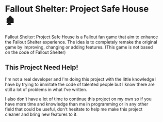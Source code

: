 # Fallout Shelter: Project Safe House 🏚️

Fallout Shelter: Project Safe House is a Fallout fan game that aim to enhance the Fallout Shelter experience.
The idea is to completely remake the original game by improving, changing or adding features. (This game is not based on the code of Fallout Shelter)


## This Project Need Help!
I'm not a real developer and I'm doing this project with the little knowledge I have by trying to immitate the code of talented people but I know there are still a lot of problems in what I've written.

I also don't have a lot of time to continue this project on my own so if you have more time and knowledge than me in programming or in any other field that could be useful, don't hesitate to help me make this project cleaner and bring new features to it.
